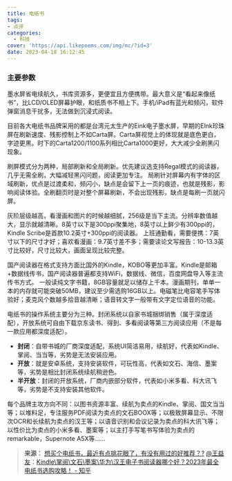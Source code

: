 ```yaml
---
title: 电纸书
tags:
- 点评
categories:
  - 科技
cover: 'https://api.likepoems.com/img/mc/?id=3'
date: 2023-04-18 16:12:45
---
```

<!--more-->

### 主要参数

墨水屏省电续航久，书库资源多，更便宜且方便携带。最大意义是“看起来像纸书”，比LCD/OLED屏幕护眼，和纸质书不相上下。手机/iPad有蓝光和频闪，软件弹窗消息干扰多，无法做到沉浸式阅读。

目前各大电纸书品牌采用的都是台湾元太生产的Eink电子墨水屏，早期的Elnk珍珠屏在刷新速度、残影控制上不如Carta屏。Carta屏视觉上的体现就是底色更白，字迹更黑。时下的Carta1200/1100系列相比Carta1000更好，大大减少全刷黑闪现象。

刷屏模式分为两种，局部刷新和全局刷新。优先建议选支持Regal模式的阅读器，几乎无需全刷，大幅减轻黑闪问题，阅读更加专注。
局刷针对屏幕内有字体的区域刷新，优点是过渡柔和，频闪小，缺点是会留下上一页的痕迹，也就是残影，影响阅读体验。全刷翻页时是对整个屏幕刷新，不会出现残影，缺点是每刷一页就闪屏。

灰阶层级越高，看漫画和图片的时候越细腻，256级是当下主流。分辨率数值越大，显示就越清晰。8英寸以下是300ppi聚集地，8英寸以上鲜少有300ppi的，Kindle Scribe是首款10.2英寸+300ppi的阅读器。
上班通勤看，需要便携：7英寸以下的尺寸才好；喜欢看漫画：9.7英寸差不多；需要读论文写报告：10-13.3英寸比较好，尺寸比较大，画面呈现比较完整。

国产阅读器在格式支持方面比国外的Kindle，KOBO等更加丰富。Kindle是邮箱+数据线传书，国产阅读器普遍都支持WiFi，数据线、微信，百度网盘导入等主流传书方式。
一般读纯文字书籍，8GB容量就足以储存上千本。漫画期刊，单单一本的内存就可能突破50MB，建议至少需选购16GB以上。电磁笔比电容笔手写体验好；麦克风个数越多拾音越清晰；语音转文字一般带有文字定位语音的功能。

电纸书的操作系统主要分为三种。封闭系统以自家书城捆绑销售（属于深度适配），开放系统可自由下载京东读书、得到、多看阅读等第三方阅读应用（不是每一款应用都深度适配）。
-   **封闭**：自带书城的厂商深度适配，系统UI简洁易用，续航好，代表如Kindle、掌阅、当当等，劣势是无法安装应用。
-   **开放**：就是安卓系统，支持安装软件，可玩性高，代表如文石、海信、墨案等，劣势是相比封闭系统续航稍逊色。
-   **半开放**：封闭的开放系统，厂商内嵌部分软件，代表如小米多看、科大讯飞等，劣势是不支持安装其他软件。

每个品牌主攻方向不同：以图书资源丰富、续航为卖点的Kindle、掌阅、国文当当等；以堆料足，专注服务PDF阅读为卖点的文石BOOX等；以极致屏幕显示、不限次OCR和长续航为卖点的汉王等；以语音识别和会议记录为卖点的科大讯飞等；以性价比为卖点的小米多看、墨案等；以主打手写笔书写体验为卖点的remarkable，Supernote A5X等……


>**来源：**
>[想买个电纸书，最近有点挑花眼了，有没有用过的好推荐？?](https://www.zhihu.com/question/542192039)
>[@王益友](https://www.zhihu.com/people/yi-you-du-shu-365)：[Kindle\掌阅\文石\墨案\华为\汉王电子书阅读器哪个好？2023年最全电纸书选购攻略！ - 知乎](https://zhuanlan.zhihu.com/p/245497746)
>